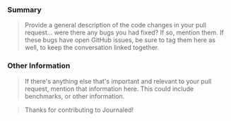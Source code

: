 ### Summary

> Provide a general description of the code changes in your pull
request... were there any bugs you had fixed? If so, mention them. If
these bugs have open GitHub issues, be sure to tag them here as well,
to keep the conversation linked together.

### Other Information

> If there's anything else that's important and relevant to your pull
request, mention that information here. This could include
benchmarks, or other information.

> Thanks for contributing to Journaled!
